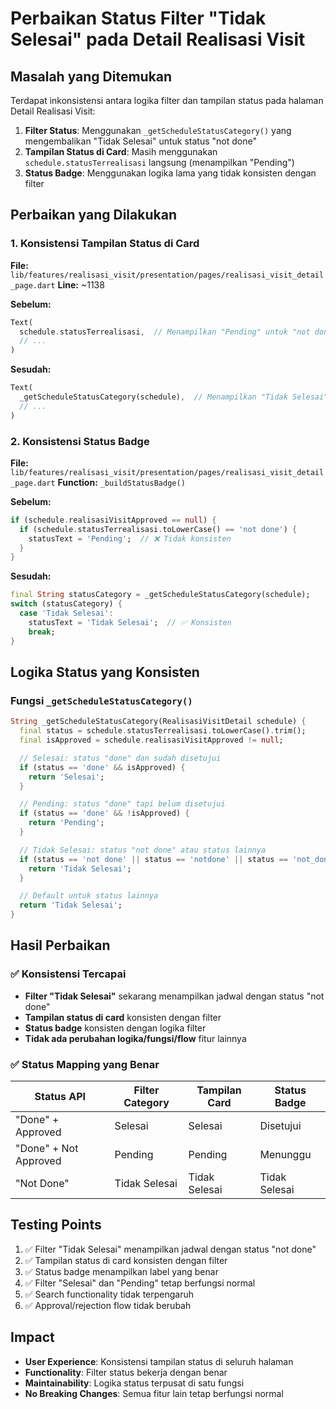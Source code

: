 # Perbaikan Status Filter "Tidak Selesai" pada Detail Realisasi Visit

## Masalah yang Ditemukan

Terdapat inkonsistensi antara logika filter dan tampilan status pada halaman Detail Realisasi Visit:

1. **Filter Status**: Menggunakan `_getScheduleStatusCategory()` yang mengembalikan "Tidak Selesai" untuk status "not done"
2. **Tampilan Status di Card**: Masih menggunakan `schedule.statusTerrealisasi` langsung (menampilkan "Pending")
3. **Status Badge**: Menggunakan logika lama yang tidak konsisten dengan filter

## Perbaikan yang Dilakukan

### 1. Konsistensi Tampilan Status di Card

**File:** `lib/features/realisasi_visit/presentation/pages/realisasi_visit_detail_page.dart`
**Line:** ~1138

**Sebelum:**

```dart
Text(
  schedule.statusTerrealisasi,  // Menampilkan "Pending" untuk "not done"
  // ...
)
```

**Sesudah:**

```dart
Text(
  _getScheduleStatusCategory(schedule),  // Menampilkan "Tidak Selesai" untuk "not done"
  // ...
)
```

### 2. Konsistensi Status Badge

**File:** `lib/features/realisasi_visit/presentation/pages/realisasi_visit_detail_page.dart`
**Function:** `_buildStatusBadge()`

**Sebelum:**

```dart
if (schedule.realisasiVisitApproved == null) {
  if (schedule.statusTerrealisasi.toLowerCase() == 'not done') {
    statusText = 'Pending';  // ❌ Tidak konsisten
  }
}
```

**Sesudah:**

```dart
final String statusCategory = _getScheduleStatusCategory(schedule);
switch (statusCategory) {
  case 'Tidak Selesai':
    statusText = 'Tidak Selesai';  // ✅ Konsisten
    break;
}
```

## Logika Status yang Konsisten

### Fungsi `_getScheduleStatusCategory()`

```dart
String _getScheduleStatusCategory(RealisasiVisitDetail schedule) {
  final status = schedule.statusTerrealisasi.toLowerCase().trim();
  final isApproved = schedule.realisasiVisitApproved != null;

  // Selesai: status "done" dan sudah disetujui
  if (status == 'done' && isApproved) {
    return 'Selesai';
  }

  // Pending: status "done" tapi belum disetujui
  if (status == 'done' && !isApproved) {
    return 'Pending';
  }

  // Tidak Selesai: status "not done" atau status lainnya
  if (status == 'not done' || status == 'notdone' || status == 'not_done') {
    return 'Tidak Selesai';
  }

  // Default untuk status lainnya
  return 'Tidak Selesai';
}
```

## Hasil Perbaikan

### ✅ Konsistensi Tercapai

- **Filter "Tidak Selesai"** sekarang menampilkan jadwal dengan status "not done"
- **Tampilan status di card** konsisten dengan filter
- **Status badge** konsisten dengan logika filter
- **Tidak ada perubahan logika/fungsi/flow** fitur lainnya

### ✅ Status Mapping yang Benar

| Status API            | Filter Category | Tampilan Card | Status Badge  |
| --------------------- | --------------- | ------------- | ------------- |
| "Done" + Approved     | Selesai         | Selesai       | Disetujui     |
| "Done" + Not Approved | Pending         | Pending       | Menunggu      |
| "Not Done"            | Tidak Selesai   | Tidak Selesai | Tidak Selesai |

## Testing Points

1. ✅ Filter "Tidak Selesai" menampilkan jadwal dengan status "not done"
2. ✅ Tampilan status di card konsisten dengan filter
3. ✅ Status badge menampilkan label yang benar
4. ✅ Filter "Selesai" dan "Pending" tetap berfungsi normal
5. ✅ Search functionality tidak terpengaruh
6. ✅ Approval/rejection flow tidak berubah

## Impact

- **User Experience**: Konsistensi tampilan status di seluruh halaman
- **Functionality**: Filter status bekerja dengan benar
- **Maintainability**: Logika status terpusat di satu fungsi
- **No Breaking Changes**: Semua fitur lain tetap berfungsi normal
